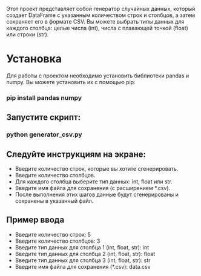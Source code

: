 Этот проект представляет собой генератор случайных данных, который создает DataFrame с указанным количеством строк и столбцов, а затем сохраняет его в формате CSV. Вы можете выбрать типы данных для каждого столбца: целые числа (int), числа с плавающей точкой (float) или строки (str).

# Установка
Для работы с проектом необходимо установить библиотеки pandas и numpy. Вы можете установить их с помощью pip:

### pip install pandas numpy

## Запустите скрипт:

 
### python generator_csv.py

## Следуйте инструкциям на экране:

- Введите количество строк, которые вы хотите сгенерировать.
- Введите количество столбцов.
- Для каждого столбца выберите тип данных: int, float или str.
- Введите имя файла для сохранения (с расширением *.csv).
- После выполнения этих шагов данные будут сгенерированы и сохранены в указанный файл.

## Пример ввода
 
- Введите количество строк: 5
- Введите количество столбцов: 3
- Введите тип данных для столбца 1 (int, float, str): int
- Введите тип данных для столбца 2 (int, float, str): float
- Введите тип данных для столбца 3 (int, float, str): str
- Введите имя файла для сохранения (*.csv): data.csv
